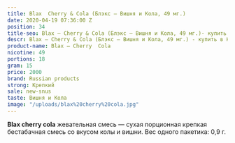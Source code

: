 ```yaml
---
title: Blax  Cherry & Cola (Блэкс – Вишня и Кола, 49 мг.)
date: 2020-04-19 07:36:00 Z
position: 34
title-seo: Blax – Cherry & Cola (Блэкс – Вишня и Кола, 49 мг.)- купить в Казахстане
descr: Blax – Cherry & Cola (Блэкс – Вишня и Кола, 49 мг.) - купить в Казахстане
product-name: Blax – Cherry  Cola
nicotine: 49
portions: 18
gram: 15
price: 2000
brand: Russian products
strong: Крепкий
sale: new-snus
taste: Вишня и Кола
image: "/uploads/blax%20cherry%20cola.jpg"
---
```


**Blax cherry cola** жевательная смесь — сухая порционная крепкая бестабачная смесь со вкусом колы и вишни.
Вес одного пакетика: 0,9 г.